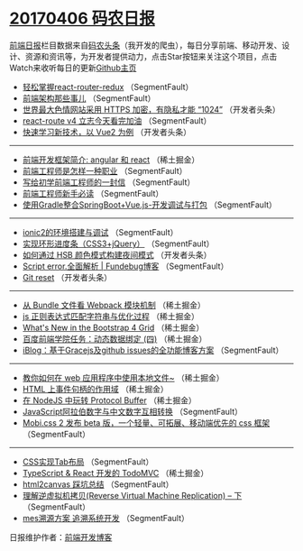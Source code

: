 # [20170406 码农日报](https://github.com/kujian/frontendDaily/blob/master/2017/04/06.md)

[前端日报](http://caibaojian.com/c/news)栏目数据来自[码农头条](http://hao.caibaojian.com/)（我开发的爬虫），每日分享前端、移动开发、设计、资源和资讯等，为开发者提供动力，点击Star按钮来关注这个项目，点击Watch来收听每日的更新[Github主页](https://github.com/kujian/frontendDaily)
* [轻松掌握react-router-redux](http://hao.caibaojian.com/33391.html) （SegmentFault）
* [前端架构那些事儿](http://hao.caibaojian.com/33485.html) （SegmentFault）
* [世界最大色情网站采用 HTTPS 加密，有隐私才能 “1024”](http://hao.caibaojian.com/33521.html) （开发者头条）
* [react-route v4  立志今天看完加油](http://hao.caibaojian.com/33479.html) （SegmentFault）
* [快速学习新技术，以 Vue2 为例](http://hao.caibaojian.com/33523.html) （开发者头条）

***
* [前端开发框架简介: angular 和 react](http://hao.caibaojian.com/33461.html) （稀土掘金）
* [前端工程师是怎样一种职业](http://hao.caibaojian.com/33484.html) （SegmentFault）
* [写给初学前端工程师的一封信](http://hao.caibaojian.com/33477.html) （SegmentFault）
* [前端工程师新手必读](http://hao.caibaojian.com/33480.html) （SegmentFault）
* [使用Gradle整合SpringBoot+Vue.js-开发调试与打包](http://hao.caibaojian.com/33513.html) （SegmentFault）

***
* [ionic2的环境搭建与调试](http://hao.caibaojian.com/33514.html) （SegmentFault）
* [实现环形进度条（CSS3+jQuery）](http://hao.caibaojian.com/33506.html) （SegmentFault）
* [如何通过 HSB 颜色模式构建夜间模式](http://hao.caibaojian.com/33539.html) （开发者头条）
* [Script error.全面解析 | Fundebug博客](http://hao.caibaojian.com/33476.html) （SegmentFault）
* [Git reset](http://hao.caibaojian.com/33530.html) （开发者头条）

***
* [从 Bundle 文件看 Webpack 模块机制](http://hao.caibaojian.com/33455.html) （稀土掘金）
* [js 正则表达式匹配字符串与优化过程](http://hao.caibaojian.com/33465.html) （稀土掘金）
* [What&#x27;s New in the Bootstrap 4 Grid](http://hao.caibaojian.com/33466.html) （稀土掘金）
* [百度前端学院任务：动态数据绑定 (四)](http://hao.caibaojian.com/33458.html) （稀土掘金）
* [iBlog：基于Gracejs及github issues的全功能博客方案](http://hao.caibaojian.com/33502.html) （SegmentFault）

***
* [教你如何在 web 应用程序中使用本地文件~](http://hao.caibaojian.com/33459.html) （稀土掘金）
* [HTML 上事件句柄的作用域](http://hao.caibaojian.com/33460.html) （稀土掘金）
* [在 NodeJS 中玩转 Protocol Buffer](http://hao.caibaojian.com/33462.html) （稀土掘金）
* [JavaScript阿拉伯数字与中文数字互相转换](http://hao.caibaojian.com/33507.html) （SegmentFault）
* [Mobi.css 2 发布 beta 版，一个轻量、可拓展、移动端优先的 css 框架](http://hao.caibaojian.com/33486.html) （SegmentFault）

***
* [CSS实现Tab布局](http://hao.caibaojian.com/33508.html) （SegmentFault）
* [TypeScript &amp; React 开发的 TodoMVC](http://hao.caibaojian.com/33456.html) （稀土掘金）
* [html2canvas 踩坑总结](http://hao.caibaojian.com/33478.html) （SegmentFault）
* [理解逆虚拟机拷贝(Reverse Virtual Machine Replication) &#8211; 下](http://hao.caibaojian.com/33511.html) （SegmentFault）
* [mes溯源方案 追溯系统开发](http://hao.caibaojian.com/33512.html) （SegmentFault）

日报维护作者：[前端开发博客](http://caibaojian.com/) 
